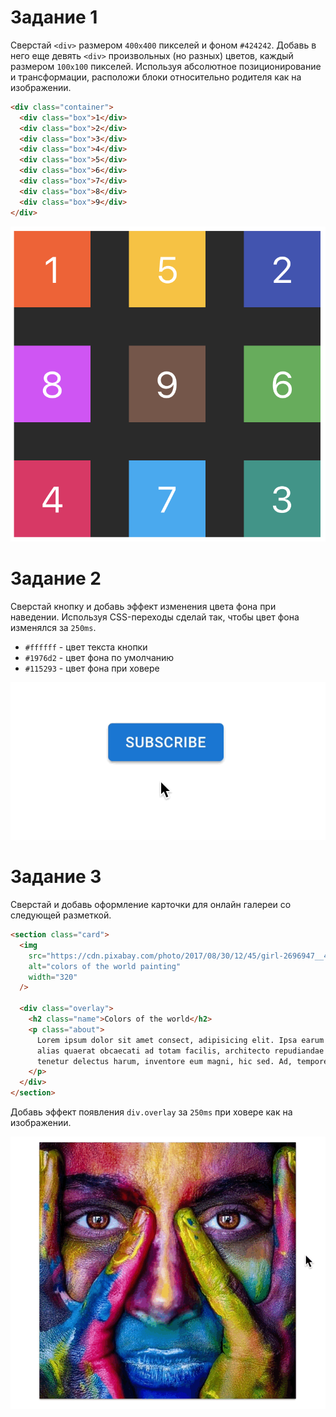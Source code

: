 # Задание 1

Сверстай `<div>` размером `400x400` пикселей и фоном `#424242`. Добавь в него
еще девять `<div>` произвольных (но разных) цветов, каждый размером `100x100`
пикселей. Используя абсолютное позиционирование и трансформации, расположи блоки
относительно родителя как на изображении.

```html
<div class="container">
  <div class="box">1</div>
  <div class="box">2</div>
  <div class="box">3</div>
  <div class="box">4</div>
  <div class="box">5</div>
  <div class="box">6</div>
  <div class="box">7</div>
  <div class="box">8</div>
  <div class="box">9</div>
</div>
```

![превью задания](./images/task-01.png)

# Задание 2

Сверстай кнопку и добавь эффект изменения цвета фона при наведении. Используя
CSS-переходы сделай так, чтобы цвет фона изменялся за `250ms`.

- `#ffffff` - цвет текста кнопки
- `#1976d2` - цвет фона по умолчанию
- `#115293` - цвет фона при ховере

![превью задания](./images/task-02.gif)

# Задание 3

Сверстай и добавь оформление карточки для онлайн галереи со следующей разметкой.

```html
<section class="card">
  <img
    src="https://cdn.pixabay.com/photo/2017/08/30/12/45/girl-2696947__480.jpg"
    alt="colors of the world painting"
    width="320"
  />

  <div class="overlay">
    <h2 class="name">Colors of the world</h2>
    <p class="about">
      Lorem ipsum dolor sit amet consect, adipisicing elit. Ipsa earum minima
      alias quaerat obcaecati ad totam facilis, architecto repudiandae vero
      tenetur delectus harum, inventore eum magni, hic sed. Ad, tempore!
    </p>
  </div>
</section>
```

Добавь эффект появления `div.overlay` за `250ms` при ховере как на изображении.

![превью задания](./images/task-03.gif)
